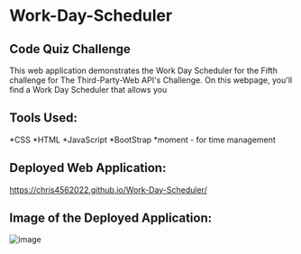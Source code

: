 # Work-Day-Scheduler

Code Quiz Challenge
--------------------------


This web application demonstrates the Work Day Scheduler for the Fifth challenge for The Third-Party-Web API's Challenge.  On this webpage, you'll find  a Work Day Scheduler that allows you 


Tools Used:
----------

 *CSS
 *HTML
 *JavaScript
 *BootStrap
 *moment - for time management


 
 Deployed Web Application:  
 -------------------------
 
https://chris4562022.github.io/Work-Day-Scheduler/
 
 
 
 Image of the Deployed Application:
 ----------------------------------
 ![image](https://user-images.githubusercontent.com/99276361/162648304-55051ec4-0db3-4c60-a7e2-2a2da5eea3a0.png)
 
 
